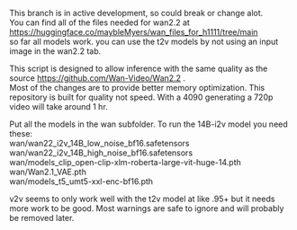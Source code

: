 This branch is in active development, so could break or change alot.  
You can find all of the files needed for wan2.2 at https://huggingface.co/maybleMyers/wan_files_for_h1111/tree/main  
so far all models work. you can use the t2v models by not using an input image in the wan2.2 tab.  

This script is designed to allow inference with the same quality as the source https://github.com/Wan-Video/Wan2.2 .  
Most of the changes are to provide better memory optimization. This repository is built for quality not speed. With a 4090 generating a 720p video will take around 1 hr.    

Put all the models in the wan subfolder. To run the 14B-i2v model you need these:  
wan/wan22_i2v_14B_low_noise_bf16.safetensors  
wan/wan22_i2v_14B_high_noise_bf16.safetensors  
wan/models_clip_open-clip-xlm-roberta-large-vit-huge-14.pth  
wan/Wan2.1_VAE.pth  
wan/models_t5_umt5-xxl-enc-bf16.pth  

v2v seems to only work well with the t2v model at like .95+ but it needs more work to be good.
Most warnings are safe to ignore and will probably be removed later.